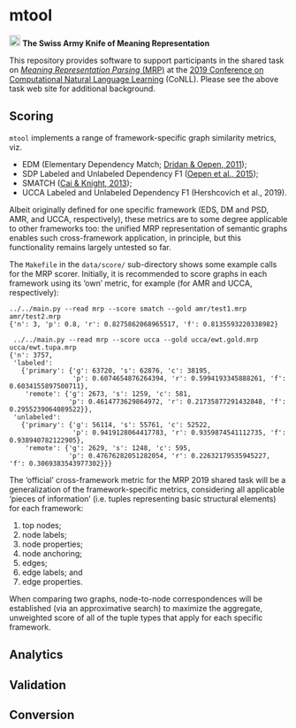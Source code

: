mtool
=====

<img src="https://upload.wikimedia.org/wikipedia/commons/thumb/f/f3/Flag_of_Switzerland.svg/240px-Flag_of_Switzerland.svg.png" width=20>&nbsp;**The Swiss Army Knife of Meaning Representation**

This repository provides software to support participants in the
shared task on [_Meaning Representation Parsing_ (MRP)](http://mrp.nlpl.eu)
at the
[2019 Conference on Computational Natural Language Learning](http://www.conll.org/2019) (CoNLL).
Please see the above task web site for additional background.

Scoring
-------

`mtool` implements a range of framework-specific graph similarity metrics,
viz.

+ EDM (Elementary Dependency Match; [Dridan & Oepen, 2011](http://aclweb.org/anthology/W/W11/W11-2927.pdf));
+ SDP Labeled and Unlabeled Dependency F1 ([Oepen et al., 2015](http://aclweb.org/anthology/S/S14/S14-2008.pdf));
+ SMATCH ([Cai & Knight, 2013](http://www.aclweb.org/anthology/P13-2131));
+ UCCA Labeled and Unlabeled Dependency F1 (Hershcovich et al., 2019).

Albeit originally defined for one specific framework (EDS, DM and PSD, AMR, and UCCA, respectively),
these metrics are to some degree applicable to other frameworks too: the unified MRP representation
of semantic graphs enables such cross-framework application, in principle, but this functionality
remains largely untested so far.

The `Makefile` in the `data/score/` sub-directory shows some example calls for the MRP scorer.
Initially, it is recommended to score graphs in each framework using its ‘own’ metric, for
example (for AMR and UCCA, respectively):
```
../../main.py --read mrp --score smatch --gold amr/test1.mrp amr/test2.mrp 
{'n': 3, 'p': 0.8, 'r': 0.8275862068965517, 'f': 0.8135593220338982}

```

```
 ../../main.py --read mrp --score ucca --gold ucca/ewt.gold.mrp ucca/ewt.tupa.mrp 
{'n': 3757,
 'labeled':
   {'primary': {'g': 63720, 's': 62876, 'c': 38195,
                'p': 0.6074654876264394, 'r': 0.5994193345888261, 'f': 0.6034155897500711},
    'remote': {'g': 2673, 's': 1259, 'c': 581,
               'p': 0.4614773629864972, 'r': 0.21735877291432848, 'f': 0.2955239064089522}},
 'unlabeled':
   {'primary': {'g': 56114, 's': 55761, 'c': 52522,
                'p': 0.9419128064417783, 'r': 0.9359874541112735, 'f': 0.938940782122905},
    'remote': {'g': 2629, 's': 1248, 'c': 595,
               'p': 0.47676282051282054, 'r': 0.22632179535945227, 'f': 0.3069383543977302}}}
```

The ‘official’ cross-framework metric for the MRP 2019 shared task will be a generalization
of the framework-specific metrics, considering all applicable ‘pieces of information’ (i.e.
tuples representing basic structural elements) for each framework:

1. top nodes;
2. node labels;
3. node properties;
4. node anchoring;
5. edges;
6. edge labels; and
7. edge properties.

When comparing two graphs, node-to-node correspondences will be established (via an
approximative search) to maximize the aggregate, unweighted score of all of the tuple
types that apply for each specific framework.

Analytics
---------


Validation
----------


Conversion
----------
